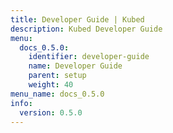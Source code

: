 ```yaml
---
title: Developer Guide | Kubed
description: Kubed Developer Guide
menu:
  docs_0.5.0:
    identifier: developer-guide
    name: Developer Guide
    parent: setup
    weight: 40
menu_name: docs_0.5.0
info:
  version: 0.5.0
---
```


